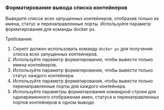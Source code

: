 
### Форматирование вывода списка контейнеров

Выведите список всех запущенных контейнеров, отобразив только их имена, статус и перенаправленные порты. Используйте параметр форматирования для команды docker ps.

Требования:
1. Скрипт должен использовать команду `docker ps` для получения списка всех запущенных контейнеров.
2. Используйте параметр форматирования, чтобы вывести только имена контейнеров.
3. Используйте параметр форматирования, чтобы вывести только статус каждого контейнера.
4. Используйте параметр форматирования, чтобы вывести только перенаправленные порты для каждого контейнера.
5. Используйте параметры форматирования командной строки для одновременного отображения имен, статуса и перенаправленных портов контейнеров в одном выводе.